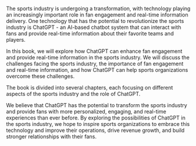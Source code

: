 
The sports industry is undergoing a transformation, with technology playing an increasingly important role in fan engagement and real-time information delivery. One technology that has the potential to revolutionize the sports industry is ChatGPT - an AI-based chatbot system that can interact with fans and provide real-time information about their favorite teams and players.

In this book, we will explore how ChatGPT can enhance fan engagement and provide real-time information in the sports industry. We will discuss the challenges facing the sports industry, the importance of fan engagement and real-time information, and how ChatGPT can help sports organizations overcome these challenges.

The book is divided into several chapters, each focusing on different aspects of the sports industry and the role of ChatGPT.

We believe that ChatGPT has the potential to transform the sports industry and provide fans with more personalized, engaging, and real-time experiences than ever before. By exploring the possibilities of ChatGPT in the sports industry, we hope to inspire sports organizations to embrace this technology and improve their operations, drive revenue growth, and build stronger relationships with their fans.

